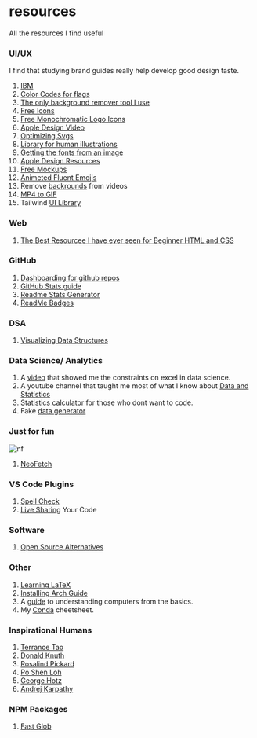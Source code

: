 
# resources
All the resources I find useful

### UI/UX 

I find that studying brand guides really help develop good design taste. 

1. [IBM](https://www.ibm.com/design/language/)
2. [Color Codes for flags](https://www.flagcolorcodes.com/uganda)
3. [The only background remover tool I use](https://www.remove.bg/)
4. [Free Icons](https://freeicons.io/)
5. [Free Monochromatic Logo Icons](https://simpleicons.org/?q=iMovie)
6. [Apple Design Video](https://www.youtube.com/watch?v=RsbS5JWxFyk&list=PPSV)
7. [Optimizing Svgs](https://github.com/svg/svgo)
8. [Library for human illustrations](https://www.humaaans.com/)
9. [Getting the fonts from an image](https://www.myfonts.com/pages/whatthefont)
10. [Apple Design Resources](https://developer.apple.com/design/resources/)
11. [Free Mockups](https://www.mockupworld.co/)
12. [Animeted Fluent Emojis](https://animated-fluent-emoji.vercel.app/)
13. Remove [backrounds](https://www.unscreen.com/) from videos
14. [MP4 to GIF](https://ezgif.com/video-to-gif)
15. Tailwind [UI Library](https://www.hyperui.dev/)

### Web
1. [The Best Resourcee I have ever seen for Beginner HTML and CSS](https://wtf.tw/ref/duckett.pdf)

### GitHub

1. [Dashboarding for github repos](https://repo-tracker.com)
2. [GitHub Stats guide](https://github.com/jdevfullstack/github-stats-guide)
3. [Readme Stats Generator](https://gh-stats-gen.vercel.app/)
4. [ReadMe Badges](https://github.com/alexandresanlim/Badges4-README.md-Profile)

### DSA 
1. [Visualizing Data Structures](https://visualgo.net/en)

### Data Science/ Analytics
1. A [video](https://www.youtube.com/watch?v=0pJA8WxTAYI&pp=ygUQbmRjIGRhdGEgc2NpZW5jZQ%3D%3D) that showed me the constraints on excel in data science.
2. A youtube channel that taught me most of what I know about [Data and Statistics](https://www.youtube.com/@datatab)
3. [Statistics calculator](https://datatab.net/statistics-calculator/charts) for those who dont want to code.
4. Fake [data generator](https://generatedata.com/)

### Just for fun

![nf](https://github.com/user-attachments/assets/10571098-68dc-4cc6-a761-47a9325644f0) 
1. [NeoFetch](https://github.com/dylanaraps/neofetch/wiki/Installation)

### VS Code Plugins

1. [Spell Check](https://marketplace.visualstudio.com/items?itemName=streetsidesoftware.code-spell-checker)
2. [Live Sharing](https://marketplace.visualstudio.com/items?itemName=MS-vsliveshare.vsliveshare) Your Code

### Software

1. [Open Source Alternatives](https://www.opensourcealternative.to/)

### Other

1. [Learning LaTeX](https://www.cs.princeton.edu/courses/archive/spr10/cos433/Latex/latex-guide.pdf)
2. [Installing Arch Guide](https://gist.github.com/mjkstra/96ce7a5689d753e7a6bdd92cdc169bae)
3. A [guide](https://cpu.land/) to understanding computers from the basics.
4. My [Conda](https://github.com/anzonathan/resources/blob/main/Conda.md) cheetsheet.

### Inspirational Humans

1. [Terrance Tao](https://terrytao.wordpress.com/)
2. [Donald Knuth](https://www-cs-faculty.stanford.edu/~knuth/)
3. [Rosalind Pickard](https://web.media.mit.edu/~picard/)
4. [Po Shen Loh](https://www.poshenloh.com/)
5. [George Hotz](https://geohot.com/)
6. [Andrej Karpathy](https://karpathy.ai/)

### NPM Packages
1. [Fast Glob](https://github.com/mrmlnc/fast-glob)
